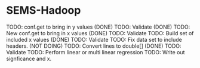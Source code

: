 # SEMS-Hadoop

TODO: conf.get to bring in y values (DONE)
    TODO: Validate (DONE)
TODO: New conf.get to bring in x values (DONE)
    TODO: Validate
TODO: Build set of included x values (DONE)
    TODO: Validate
TODO: Fix data set to include headers. (NOT DOING)
TODO: Convert lines to double[] (DONE)
    TODO: Validate
TODO: Perform linear or multi linear regression
TODO: Write out signficance and x.